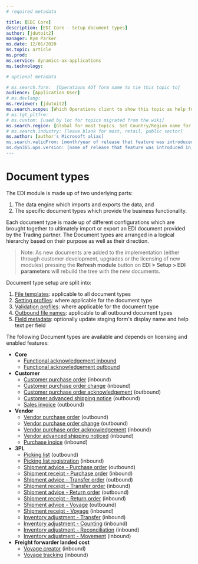 ```yaml
---
# required metadata

title: [EDI Core]
description: [EDI Core - Setup document types]
author: [jdutoit2]
manager: Kym Parker
ms.date: 12/01/2020
ms.topic: article
ms.prod: 
ms.service: dynamics-ax-applications
ms.technology: 

# optional metadata

# ms.search.form:  [Operations AOT form name to tie this topic to]
audience: [Application User]
# ms.devlang: 
ms.reviewer: [jdutoit2]
ms.search.scope: [Which Operations client to show this topic as help for, to be set by content strategist, see list here: https://microsoft.sharepoint.com/teams/DynDoc/_layouts/15/WopiFrame.aspx?sourcedoc={23419e1c-eb64-42e9-aa9b-79875b428718}&action=edit&wd=target%28Core%20Dynamics%20AX%20CP%20requirements%2Eone%7C4CC185C0%2DEFAA%2D42CD%2D94B9%2D8F2A45E7F61A%2FVersions%20list%20for%20docs%20topics%7CC14BE630%2D5151%2D49D6%2D8305%2D554B5084593C%2F%29]
# ms.tgt_pltfrm: 
# ms.custom: [used by loc for topics migrated from the wiki]
ms.search.region: [Global for most topics. Set Country/Region name for localizations]
# ms.search.industry: [leave blank for most, retail, public sector]
ms.author: [author's Microsoft alias]
ms.search.validFrom: [month/year of release that feature was introduced in, in format yyyy-mm-dd]
ms.dyn365.ops.version: [name of release that feature was introduced in, see list here: https://microsoft.sharepoint.com/teams/DynDoc/_layouts/15/WopiFrame.aspx?sourcedoc={23419e1c-eb64-42e9-aa9b-79875b428718}&action=edit&wd=target%28Core%20Dynamics%20AX%20CP%20requirements%2Eone%7C4CC185C0%2DEFAA%2D42CD%2D94B9%2D8F2A45E7F61A%2FVersions%20list%20for%20docs%20topics%7CC14BE630%2D5151%2D49D6%2D8305%2D554B5084593C%2F%29]
---
```


# Document types

The EDI module is made up of two underlying parts: <br>
1. The data engine which imports and exports the data, and <br>
2. The specific document types which provide the business functionality. <br>

Each document type is made up of different configurations which are brought together to ultimately import or export an EDI document provided by the Trading partner.
The Document types are arranged in a logical hierarchy based on their purpose as well as their direction.

> Note: As new documents are added to the implementation (either through customer development, upgrades or the licensing of new modules) pressing the **Refresh module** button on **EDI > Setup > EDI parameters** will rebuild the tree with the new documents.

Document type setup are split into:
1. [File templates](DocumentTypes/File-templates.md): applicable to all document types
2. [Setting profiles](DocumentTypes/Setting-profiles.md): where applicable for the document type
3. [Validation profiles](DocumentTypes/Validation-profiles.md): where applicable for the document type
4. [Outbound file names](DocumentTypes/Outbound-filenames.md): applicable to all outbound document types
5. [Field metadata](DocumentTypes/Field-metadata.md): optionally update staging form's display name and help text per field

The following Document types are available and depends on licensing and enabled features:
- **Core**
  - [Functional acknowledgement inbound](../Documents/Functional-acknowledgement-inbound.md)
  - [Functional acknowledgement outbound](../Documents/Functional-acknowledgement-outbound.md)
- **Customer**
  - [Customer purchase order](../../CUSTOMER/DOCUMENTS/Customer-purchase-order.md) (inbound)
  - [Customer purchase order change](../../CUSTOMER/DOCUMENTS/Customer-purchase-order-change.md) (inbound)
  - [Customer purchase order acknowledgement](../../CUSTOMER/DOCUMENTS/Customer-purchase-order-acknowledgement.md) (outbound)
  - [Customer advanced shipping notice](../../CUSTOMER/DOCUMENTS/Customer-advanced-shipping-notice.md) (outbound)
  - [Sales invoice](../../CUSTOMER/DOCUMENTS/Sales-invoice.md) (outbound)
- **Vendor**
  - [Vendor purchase order](../../VENDOR/DOCUMENTS/Vendor-purchase-order.md) (outbound)
  - [Vendor purchase order change](../../VENDOR/DOCUMENTS/Vendor-purchase-order-change.md) (outbound)
  - [Vendor purchase order acknowledgement](../../VENDOR/DOCUMENTS/Vendor-purchase-order-acknowledgement.md) (inbound)
  - [Vendor advanced shipping noticed](../../VENDOR/DOCUMENTS/Vendor-advanced-shipping-notice.md) (inbound)
  - [Purchase inoice](../../VENDOR/DOCUMENTS/Purchase-invoice.md) (inbound)
- **3PL**
  - [Picking list](../../3PL/DOCUMENTS/Picking-list.md) (outbound)
  - [Picking list registration](../../3PL/DOCUMENTS/Picking-list-registration.md) (inbound)
  - [Shipment advice - Purchase order](../../3PL/DOCUMENTS/Shipment-advice-Purchase-order.md) (outbound)
  - [Shipment receipt - Purchase order](../../3PL/DOCUMENTS/Shipment-receipt-Purchase-order.md) (inbound)
  - [Shipment advice - Transfer order](../../3PL/DOCUMENTS/Shipment-advice-Transfer-order.md) (outbound)
  - [Shipment receipt - Transfer order](../../3PL/DOCUMENTS/Shipment-receipt-Transfer-order.md) (inbound)
  - [Shipment advice - Return order](../../3PL/DOCUMENTS/Shipment-advice-Return-order.md) (outbound)
  - [Shipment receipt - Return order](../../3PL/DOCUMENTS/Shipment-receipt-Return-order.md) (inbound)
  - [Shipment advice - Voyage](../../3PL/DOCUMENTS/Shipment-advice-Voyage.md) (outbound)
  - [Shipment receipt - Voyage](../../3PL/DOCUMENTS/Shipment-receipt-Voyage.md) (inbound)
  - [Inventory adjustment - Transfer](../../3PL/DOCUMENTS/Inventory-adjustment-Transfer.md) (inbound)
  - [Inventory adjustment - Counting](../../3PL/DOCUMENTS/Inventory-adjustment-Counting.md) (inbound)
  - [Inventory adjustment - Reconciliation](../../3PL/DOCUMENTS/Inventory-adjustment-Reconciliation.md) (inbound)
  - [Inventory adjustment - Movement](../../3PL/DOCUMENTS/Inventory-adjustment-Movement.md) (inbound)
- **Freight forwarder landed cost**
  - [Voyage creator](../../FREIGHT-FORWARDER/DOCUMENTS/Voyage-creator.md) (inbound)
  - [Voyage tracking](../../FREIGHT-FORWARDER/DOCUMENTS/Voyage-tracking.md) (inbound)
